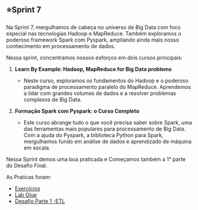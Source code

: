 ## ⭐Sprint 7

Na Sprint 7, mergulhamos de cabeça no universo de Big Data com foco especial nas tecnologias Hadoop e MapReduce. Também exploramos o poderoso framework Spark com Pyspark, ampliando ainda mais nosso conhecimento em processamento de dados.


Nessa sprint, concentramos nossos esforços em dois cursos principais:

1. **Learn By Example: Hadoop, MapReduce for Big Data problems**
   - Neste curso, exploramos os fundamentos do Hadoop e o poderoso paradigma de processamento paralelo do MapReduce. Aprendemos a lidar com grandes volumes de dados e a resolver problemas complexos de Big Data.

2. **Formação Spark com Pyspark: o Curso Completo**
   - Este curso abrange tudo o que você precisa saber sobre Spark, uma das ferramentas mais populares para processamento de Big Data. Com a ajuda do Pyspark, a biblioteca Python para Spark, mergulhamos fundo em análise de dados e aprendizado de máquina em escala.

Nessa Sprint demos uma boa praticada e Começamos também a 1° parte do Desafio Final.

As Praticas foram:

* [Exercícios](https://github.com/CarlosRyan07/Programa-Bolsas-CompassUOL/blob/main/Sprint_7/Exercicios)
* [Lab Glue](https://github.com/CarlosRyan07/Programa-Bolsas-CompassUOL/blob/main/Sprint_7/Lab_Glue)
* [Desafio Parte 1 -ETL](https://github.com/CarlosRyan07/Programa-Bolsas-CompassUOL/blob/main/Sprint_7/DesafioPart1-ETL)
